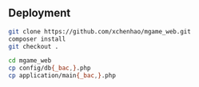 ## Deployment

```bash
git clone https://github.com/xchenhao/mgame_web.git
composer install
git checkout .

cd mgame_web
cp config/db{_bac,}.php
cp application/main{_bac,}.php
```
